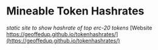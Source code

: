 # Mineable Token Hashrates
*static site to show hashrate of top erc-20 tokens* 
[Website https://geoffedup.github.io/tokenhashrates/](https://geoffedup.github.io/tokenhashrates/)
